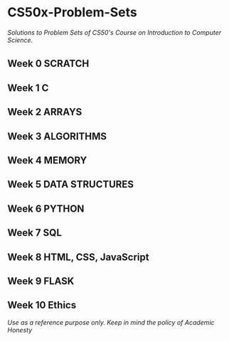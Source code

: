 # CS50x-Problem-Sets
###### Solutions to Problem Sets of CS50's Course on Introduction to Computer Science.

## Week 0 SCRATCH

## Week 1 C

## Week 2 ARRAYS

## Week 3 ALGORITHMS

## Week 4 MEMORY

## Week 5 DATA STRUCTURES

## Week 6 PYTHON

## Week 7 SQL

## Week 8 HTML, CSS, JavaScript

## Week 9 FLASK

## Week 10 Ethics

*Use as a reference purpose only. Keep in mind the policy of Academic Honesty*
